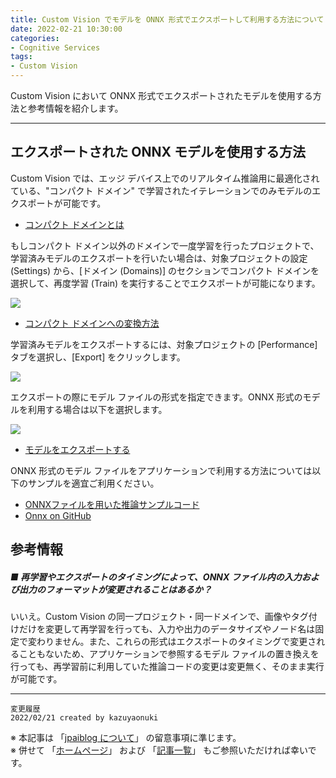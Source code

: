 ```yaml
---
title: Custom Vision でモデルを ONNX 形式でエクスポートして利用する方法について
date: 2022-02-21 10:30:00
categories:
- Cognitive Services
tags:
- Custom Vision
---
```

Custom Vision において ONNX 形式でエクスポートされたモデルを使用する方法と参考情報を紹介します。
<br>
***

## エクスポートされた ONNX モデルを使用する方法

Custom Vision では、エッジ デバイス上でのリアルタイム推論用に最適化されている、"コンパクト ドメイン" で学習されたイテレーションでのみモデルのエクスポートが可能です。

- [コンパクト ドメインとは](https://docs.microsoft.com/ja-jp/azure/cognitive-services/custom-vision-service/select-domain#compact-domains)

もしコンパクト ドメイン以外のドメインで一度学習を行ったプロジェクトで、学習済みモデルのエクスポートを行いたい場合は、対象プロジェクトの設定 (Settings) から、[ドメイン (Domains)] のセクションでコンパクト ドメインを選択して、再度学習 (Train) を実行することでエクスポートが可能になります。

<img src="https://jpaiblog.github.io/images/custom-vision-exported-onnx-format/custom-vision-compact-domain.png"><br clear="left">

- [コンパクト ドメインへの変換方法](https://docs.microsoft.com/ja-jp/azure/cognitive-services/custom-vision-service/export-your-model#convert-to-a-compact-domain)

学習済みモデルをエクスポートするには、対象プロジェクトの [Performance] タブを選択し、[Export] をクリックします。

<img src="https://jpaiblog.github.io/images/custom-vision-exported-onnx-format/custom-vision-how-to-export.png"><br clear="left">

エクスポートの際にモデル ファイルの形式を指定できます。ONNX 形式のモデルを利用する場合は以下を選択します。

<img src="https://jpaiblog.github.io/images/custom-vision-exported-onnx-format/custom-vision-export-onnx.png"><br clear="left">

- [モデルをエクスポートする](https://docs.microsoft.com/ja-jp/azure/cognitive-services/custom-vision-service/export-your-model#export-your-model)

ONNX 形式のモデル ファイルをアプリケーションで利用する方法については以下のサンプルを適宜ご利用ください。

- [ONNXファイルを用いた推論サンプルコード](https://github.com/Azure-Samples/cognitive-services-onnx-customvision-sample)
- [Onnx on GitHub](https://github.com/onnx/onnx)

## 参考情報

##### ■ 再学習やエクスポートのタイミングによって、ONNX ファイル内の入力および出力のフォーマットが変更されることはあるか？

いいえ。Custom Vision の同一プロジェクト・同一ドメインで、画像やタグ付けだけを変更して再学習を行っても、入力や出力のデータサイズやノード名は固定で変わりません。また、これらの形式はエクスポートのタイミングで変更されることもないため、アプリケーションで参照するモデル ファイルの置き換えを行っても、再学習前に利用していた推論コードの変更は変更無く、そのまま実行が可能です。

***
`変更履歴`  
`2022/02/21 created by kazuyaonuki`  

※ 本記事は 「[jpaiblog について](https://jpaiblog.github.io/blog/2020/01/01/about-jpaiblog/)」 の留意事項に準じます。  
※ 併せて 「[ホームページ](https://jpaiblog.github.io/blog/)」 および 「[記事一覧](https://jpaiblog.github.io/blog/archives/)」 もご参照いただければ幸いです。
